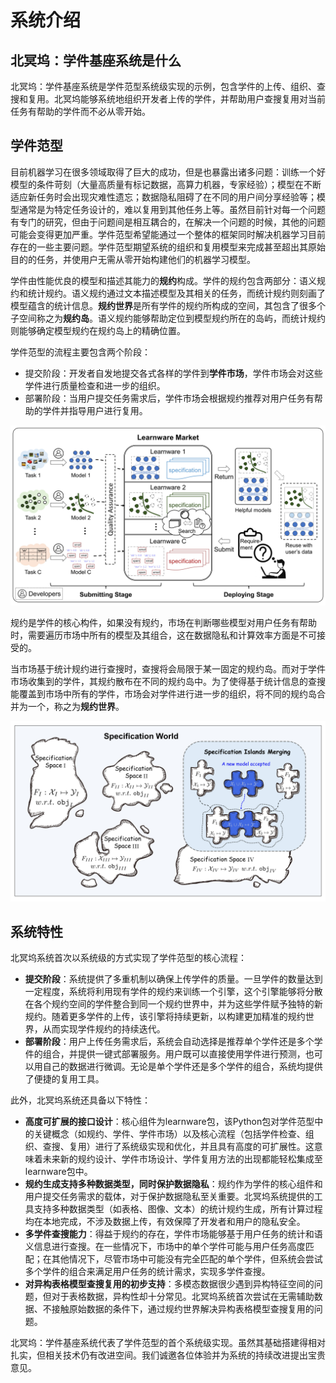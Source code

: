 # 系统介绍

## 北冥坞：学件基座系统是什么

北冥坞：学件基座系统是学件范型系统级实现的示例，包含学件的上传、组织、查搜和复用。北冥坞能够系统地组织开发者上传的学件，并帮助用户查搜复用对当前任务有帮助的学件而不必从零开始。


## 学件范型

目前机器学习在很多领域取得了巨大的成功，但是也暴露出诸多问题：训练一个好模型的条件苛刻（大量高质量有标记数据，高算力机器，专家经验）；模型在不断适应新任务时会出现灾难性遗忘；数据隐私阻碍了在不同的用户间分享经验等；模型通常是为特定任务设计的，难以复用到其他任务上等。虽然目前针对每一个问题有专门的研究，但由于问题间是相互耦合的，在解决一个问题的时候，其他的问题可能会变得更加严重。学件范型希望能通过一个整体的框架同时解决机器学习目前存在的一些主要问题。学件范型期望系统的组织和复用模型来完成甚至超出其原始目的的任务，并使用户无需从零开始构建他们的机器学习模型。

学件由性能优良的模型和描述其能力的**规约**构成。学件的规约包含两部分：语义规约和统计规约。语义规约通过文本描述模型及其相关的任务，而统计规约则刻画了模型蕴含的统计信息。**规约世界**是所有学件的规约所构成的空间，其包含了很多个子空间称之为**规约岛**。语义规约能够帮助定位到模型规约所在的岛屿，而统计规约则能够确定模型规约在规约岛上的精确位置。

学件范型的流程主要包含两个阶段：

- 提交阶段：开发者自发地提交各式各样的学件到**学件市场**，学件市场会对这些学件进行质量检查和进一步的组织。
- 部署阶段：当用户提交任务需求后，学件市场会根据规约推荐对用户任务有帮助的学件并指导用户进行复用。

![Fig_design](.../../../../public/learnware_workflow.jpg)

规约是学件的核心构件，如果没有规约，市场在判断哪些模型对用户任务有帮助时，需要遍历市场中所有的模型及其组合，这在数据隐私和计算效率方面是不可接受的。

当市场基于统计规约进行查搜时，查搜将会局限于某一固定的规约岛。而对于学件市场收集到的学件，其规约散布在不同的规约岛中。为了使得基于统计信息的查搜能覆盖到市场中所有的学件，市场会对学件进行进一步的组织，将不同的规约岛合并为一个，称之为**规约世界**。

![Fig_world](../../public/specification_world.jpg)


## 系统特性

北冥坞系统首次以系统级的方式实现了学件范型的核心流程：

- **提交阶段**：系统提供了多重机制以确保上传学件的质量。一旦学件的数量达到一定程度，系统将利用现有学件的规约来训练一个引擎，这个引擎能够将分散在各个规约空间的学件整合到同一个规约世界中，并为这些学件赋予独特的新规约。随着更多学件的上传，该引擎将持续更新，以构建更加精准的规约世界，从而实现学件规约的持续迭代。
- **部署阶段**：用户上传任务需求后，系统会自动选择是推荐单个学件还是多个学件的组合，并提供一键式部署服务。用户既可以直接使用学件进行预测，也可以用自己的数据进行微调。无论是单个学件还是多个学件的组合，系统均提供了便捷的复用工具。

此外，北冥坞系统还具备以下特性：

- **高度可扩展的接口设计**：核心组件为learnware包，该Python包对学件范型中的关键概念（如规约、学件、学件市场）以及核心流程（包括学件检查、组织、查搜、复用）进行了系统级实现和优化，并且具有高度的可扩展性。这意味着未来新的规约设计、学件市场设计、学件复用方法的出现都能轻松集成至learnware包中。
- **规约生成支持多种数据类型，同时保护数据隐私**：规约作为学件的核心组件和用户提交任务需求的载体，对于保护数据隐私至关重要。北冥坞系统提供的工具支持多种数据类型（如表格、图像、文本）的统计规约生成，所有计算过程均在本地完成，不涉及数据上传，有效保障了开发者和用户的隐私安全。
- **多学件查搜能力**：得益于规约的存在，学件市场能够基于用户任务的统计和语义信息进行查搜。在一些情况下，市场中的单个学件可能与用户任务高度匹配；在其他情况下，尽管市场中可能没有完全匹配的单个学件，但系统会尝试多个学件的组合来满足用户任务的统计需求，实现多学件查搜。
- **对异构表格模型查搜复用的初步支持**：多模态数据很少遇到异构特征空间的问题，但对于表格数据，异构性却十分常见。北冥坞系统首次尝试在无需辅助数据、不接触原始数据的条件下，通过规约世界解决异构表格模型查搜复用的问题。

北冥坞：学件基座系统代表了学件范型的首个系统级实现。虽然其基础搭建得相对扎实，但相关技术仍有改进空间。我们诚邀各位体验并为系统的持续改进提出宝贵意见。